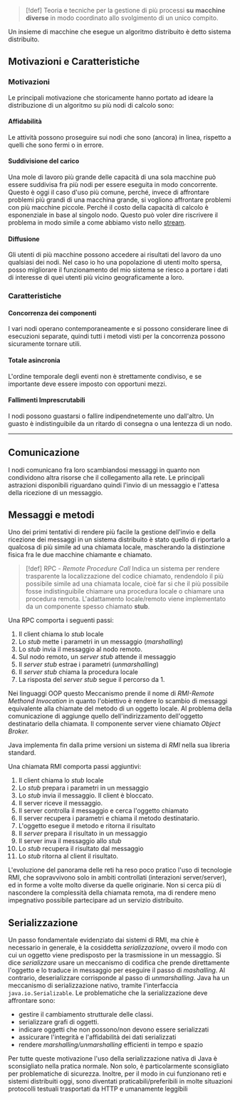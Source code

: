 >[!def]
>Teoria e tecniche per la gestione di più processi **su** **macchine diverse** in modo coordinato allo svolgimento di un unico compito.

Un insieme di macchine che esegue un algoritmo distribuito è detto sistema distribuito.

## Motivazioni e Caratteristiche
### Motivazioni
Le principali motivazione che storicamente hanno portato ad ideare la distribuzione di un algoritmo su più nodi di calcolo sono:
#### Affidabilità
Le attività possono proseguire sui nodi che sono (ancora) in linea, rispetto a quelli che sono fermi o in errore.
#### Suddivisione del carico
Una mole di lavoro più grande delle capacità di una sola macchine può essere suddivisa fra più nodi per essere eseguita in modo concorrente.
Questo è oggi il caso d'uso più comune, perché, invece di affrontare problemi più grandi di una macchina grande, si vogliono affrontare problemi con più macchine piccole. 
Perché il costo della capacità di calcolo è esponenziale in base al singolo nodo.
Questo può voler dire riscrivere il problema in modo simile a come abbiamo visto nello [stream](Stream%20Paralleli).

#### Diffusione
Gli utenti di più macchine possono accedere ai risultati del lavoro da uno qualsiasi dei nodi.
Nel caso io ho una popolazione di utenti molto spersa, posso migliorare il funzionamento del mio sistema se riesco a portare i dati di interesse di quei utenti più vicino geograficamente a loro.

### Caratteristiche
#### Concorrenza dei componenti
I vari nodi operano contemporaneamente e si possono considerare linee di esecuzioni separate, quindi tutti i metodi visti per la concorrenza possono sicuramente tornare utili.
#### Totale asincronia
L'ordine temporale degli eventi non è strettamente condiviso, e se importante deve essere imposto con opportuni mezzi.
#### Fallimenti Imprescrutabili
I nodi possono guastarsi o fallire indipendnetemente uno dall'altro. Un guasto è indistinguibile da un ritardo di consegna o una lentezza di un nodo.

---
## Comunicazione
I nodi comunicano fra loro scambiandosi messaggi in quanto non condividono altra risorse che il collegamento alla rete.
Le principali astrazioni disponibili riguardano quindi l'invio di un messaggio e l'attesa della ricezione di un messaggio.

## Messaggi e metodi
Uno dei primi tentativi di rendere più facile la gestione dell'invio e della ricezione dei messaggi in un sistema distribuito è stato quello di riportarlo a qualcosa di più simile ad una chiamata locale, mascherando la distinzione fisica fra le due macchine chiamante e chiamato.
>[!def] RPC - _Remote Procedure Call_
>Indica un sistema per rendere trasparente la localizzazione del codice chiamato, rendendolo il più possibile simile ad una chiamata locale, cioè far si che il più possibile fosse indistinguibile chiamare una procedura locale o chiamare una procedura remota.
>L'adattamento locale/remoto viene implementato da un componente spesso chiamato **stub**.

Una RPC comporta i seguenti passi:
1. Il client chiama lo _stub_ locale
2. Lo _stub_ mette i parametri in un messaggio (_marshalling_)
3. Lo _stub_ invia il messaggio al nodo remoto.
4. Sul nodo remoto, un _server stub_ attende il messaggio
5. Il _server stub_ estrae i parametri (_unmarshalling_)
6. Il _server stub_ chiama la procedura locale 
7. La risposta del _server stub_ segue il percorso da 1.

Nei linguaggi OOP questo Meccanismo prende il nome di _RMI-Remote Methond Invocation_ in quanto l'obiettivo è rendere lo scambio di messaggi equivalente alla chiamate del metodo di un oggetto locale.
Al problema della comunicazione di aggiunge quello dell'indirizzamento dell'oggetto destinatario della chiamata.
Il componente server viene chiamato _Object Broker._

Java implementa fin dalla prime versioni un sistema di _RMI_ nella sua libreria standard.

Una chiamata RMI comporta passi aggiuntivi:
1. Il client chiama lo _stub_ locale
2. Lo _stub_ prepara i parametri in un messaggio
3. Lo _stub_ invia il messaggio. Il client è bloccato.
4. Il server riceve il messaggio.
5. Il server controlla il messaggio e cerca l'oggetto chiamato
6. Il server recupera i parametri e chiama il metodo destinatario.
7. L'oggetto esegue il metodo e ritorna il risultato
8. Il _server_ prepara il risultato in un messaggio
9. Il server inva il messaggio allo _stub_
10. Lo _stub_ recupera il risultato dal messaggio
11. Lo _stub_ ritorna al client il risultato.

L'evoluzione del panorama delle reti ha reso poco pratico l'uso di tecnologie RMI, che sopravvivono solo in ambiti controllati (interazioni server/server), ed in forme a volte molto diverse da quelle originarie.
Non si cerca più di nascondere la complessità della chiamata remota, ma di rendere meno impegnativo possibile partecipare ad un servizio distribuito.
## Serializzazione
Un passo fondamentale evidenziato dai sistemi di RMI, ma chie è necessario in generale, è la cosiddetta _serializzazione_, ovvero il modo con cui un oggetto viene predisposto per la trasmissione in un messaggio.
Si dice _serializzare_ usare un meccanismo di codifica che prende direttamente l'oggetto e lo traduce in messaggio per eseguire il passo di _mashalling_.
Al contrario, deserializzare corrisponde al passo di _unmarshalling_.
Java ha un meccanismo di serializzazione nativo, tramite l'interfaccia `java.io.Serializable`.
Le problematiche che la serializzazione deve affrontare sono:
- gestire il cambiamento strutturale delle classi.
- serializzare grafi di oggetti.
- indicare oggetti che non possono/non devono essere serializzati
- assicurare l'integrità e l'affidabilità dei dati serializzati
- rendere _marshalling/unmarshalling_ efficienti in tempo e spazio

Per tutte queste motivazione l'uso della serializzazione nativa di Java è sconsigliato nella pratica normale.
Non solo, è particolarmente sconsigliato per problematiche di sicurezza.
Inoltre, per il modo in cui funzionano reti e sistemi distribuiti oggi, sono diventati praticabili/preferibili in molte situazioni protocolli testuali trasportati da HTTP e umanamente leggibili